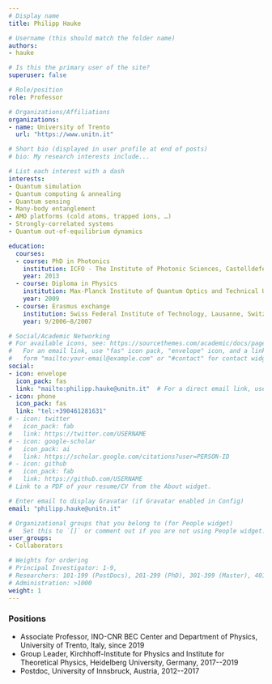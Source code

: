 ```yaml
---
# Display name
title: Philipp Hauke

# Username (this should match the folder name)
authors:
- hauke

# Is this the primary user of the site?
superuser: false

# Role/position
role: Professor

# Organizations/Affiliations
organizations:
- name: University of Trento
  url: "https://www.unitn.it"

# Short bio (displayed in user profile at end of posts)
# bio: My research interests include...

# List each interest with a dash
interests:
- Quantum simulation
- Quantum computing & annealing
- Quantum sensing
- Many-body entanglement
- AMO platforms (cold atoms, trapped ions, …)
- Strongly-correlated systems
- Quantum out-of-equilibrium dynamics

education:
  courses:
  - course: PhD in Photonics
    institution: ICFO - The Institute of Photonic Sciences, Castelldefels (Barcelona), Spain
    year: 2013
  - course: Diploma in Physics
    institution: Max-Planck Institute of Quantum Optics and Technical University of Munich, Germany
    year: 2009
  - course: Erasmus exchange
    institution: Swiss Federal Institute of Technology, Lausanne, Switzerland
    year: 9/2006–8/2007

# Social/Academic Networking
# For available icons, see: https://sourcethemes.com/academic/docs/page-builder/#icons
#   For an email link, use "fas" icon pack, "envelope" icon, and a link in the
#   form "mailto:your-email@example.com" or "#contact" for contact widget.
social:
- icon: envelope
  icon_pack: fas
  link: "mailto:philipp.hauke@unitn.it"  # For a direct email link, use "mailto:test@example.org".
- icon: phone
  icon_pack: fas
  link: "tel:+390461281631"
# - icon: twitter
#   icon_pack: fab
#   link: https://twitter.com/USERNAME
# - icon: google-scholar
#   icon_pack: ai
#   link: https://scholar.google.com/citations?user=PERSON-ID
# - icon: github
#   icon_pack: fab
#   link: https://github.com/USERNAME
# Link to a PDF of your resume/CV from the About widget.

# Enter email to display Gravatar (if Gravatar enabled in Config)
email: "philipp.hauke@unitn.it"

# Organizational groups that you belong to (for People widget)
#   Set this to `[]` or comment out if you are not using People widget.
user_groups:
- Collaborators

# Weights for ordering
# Principal Investigator: 1-9,
# Researchers: 101-199 (PostDocs), 201-299 (PhD), 301-399 (Master), 401-499 (Bachelor)
# Administration: >1000
weight: 1
---
```


### Positions
- Associate Professor, INO-CNR BEC Center and Department of Physics, University of Trento, Italy, since 2019
- Group Leader, Kirchhoff-Institute for Physics and Institute for Theoretical Physics, Heidelberg University, Germany, 2017--2019
- Postdoc, University of Innsbruck, Austria, 2012--2017
